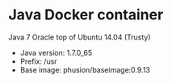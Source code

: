 # Java Docker container

Java 7 Oracle top of Ubuntu 14.04 (Trusty)

* Java version: 1.7.0_65
* Prefix: /usr
* Base image: phusion/baseimage:0.9.13
